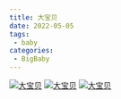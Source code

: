 ```yaml
---
title: 大宝贝
date: 2022-05-05
tags:
 - baby
categories: 
 - BigBaby
---
```


[![大宝贝](https://s1.ax1x.com/2022/05/05/OeRu5t.md.jpg)]()
[![大宝贝](https://s1.ax1x.com/2022/05/05/OeR2I1.md.jpg)]()
[![大宝贝](https://s1.ax1x.com/2022/05/05/OeWpLQ.md.jpg)]()